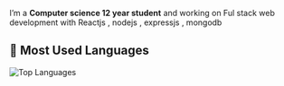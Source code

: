 
I’m a **Computer science 12 year student** and working on Ful stack web development with Reactjs , nodejs , expressjs , mongodb
## 🚀 Most Used Languages
![Top Languages](https://github-readme-stats.vercel.app/api/top-langs/?username=yasiirdev&layout=compact&theme=tokyonight)

